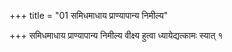 +++
title = "01 समिधमाधाय प्राण्यापान्य निमील्य"

+++
समिधमाधाय प्राण्यापान्य निमील्य वीक्ष्य हुत्वा ध्यायेद्यत्कामः स्यात् १